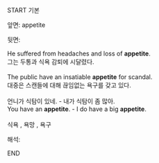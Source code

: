 START
기본

앞면:
appetite


뒷면:
<div>He suffered from headaches and loss of <strong>appetite</strong>. </div><div><div>그는 두통과 식욕 감퇴에 시달렸다.</div></div><div><br></div><div><div>The public have an insatiable <strong>appetite</strong> for scandal. </div><div><div>대중은 스캔들에 대해 끊임없는 욕구를 갖고 있다.</div></div></div><div><br></div><div><div><div>언니가 식탐이 있네. - 내가 식탐이 좀 많아.</div></div><div><div>You have an <strong>appetite</strong>. - I do have a big <strong>appetite</strong>.</div></div></div><div><br></div><div>식욕 , 욕망 , 욕구</div>


해석:

END